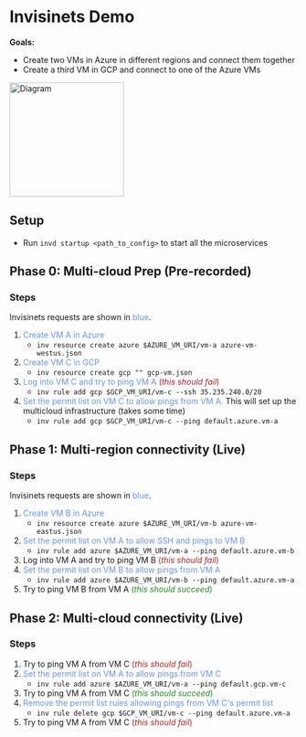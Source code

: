 # Invisinets Demo

**Goals:**
* Create two VMs in Azure in different regions and connect them together
* Create a third VM in GCP and connect to one of the Azure VMs

<img src="vm-diagram.png" alt="Diagram" style="width:200px;"/>

## Setup
* Run `invd startup <path_to_config>` to start all the microservices

## Phase 0: Multi-cloud Prep (Pre-recorded)
### Steps
Invisinets requests are shown in <span style="color:cornflowerblue">blue</span>.
1. <span style="color:cornflowerblue">Create VM A in Azure</span>
    * `inv resource create azure $AZURE_VM_URI/vm-a azure-vm-westus.json`
2. <span style="color:cornflowerblue">Create VM C in GCP</span>
    * `inv resource create gcp "" gcp-vm.json`
3. <span style="color:cornflowerblue">Log into VM C and try to ping VM A</span> <span style="color:firebrick">(*this should fail*) </span>
    * `inv rule add gcp $GCP_VM_URI/vm-c --ssh 35.235.240.0/20`
4. <span style="color:cornflowerblue">Set the permit list on VM C to allow pings from VM A.</span> This will set up the multicloud infrastructure (takes some time)
    * `inv rule add gcp $GCP_VM_URI/vm-c --ping default.azure.vm-a`

## Phase 1: Multi-region connectivity (Live)
### Steps
Invisinets requests are shown in <span style="color:cornflowerblue">blue</span>.
1. <span style="color:cornflowerblue">Create VM B in Azure </span>
    * `inv resource create azure $AZURE_VM_URI/vm-b azure-vm-eastus.json`
2. <span style="color:cornflowerblue">Set the permit list on VM A to allow SSH and pings to VM B </span>
    * `inv rule add azure $AZURE_VM_URI/vm-a --ping default.azure.vm-b`
3. Log into VM A and try to ping VM B <span style="color:firebrick">(*this should fail*) </span>
4. <span style="color:cornflowerblue">Set the permit list on VM B to allow pings from VM A</span>
    * `inv rule add azure $AZURE_VM_URI/vm-b --ping default.azure.vm-a`
5. Try to ping VM B from VM A <span style="color:forestgreen">(*this should succeed*) </span>

## Phase 2: Multi-cloud connectivity (Live)
### Steps
1. Try to ping VM A from VM C <span style="color:firebrick">(*this should fail*) </span>
2. <span style="color:cornflowerblue">Set the permit list on VM A to allow pings from VM C</span>
    * `inv rule add azure $AZURE_VM_URI/vm-a --ping default.gcp.vm-c`
3. Try to ping VM A from VM C <span style="color:forestgreen">(*this should succeed*) </span>
4. <span style="color:cornflowerblue">Remove the permit list rules allowing pings from VM C's permit list</span>
    * `inv rule delete gcp $GCP_VM_URI/vm-c --ping default.azure.vm-a`
5. Try to ping VM A from VM C <span style="color:firebrick">(*this should fail*) </span>
